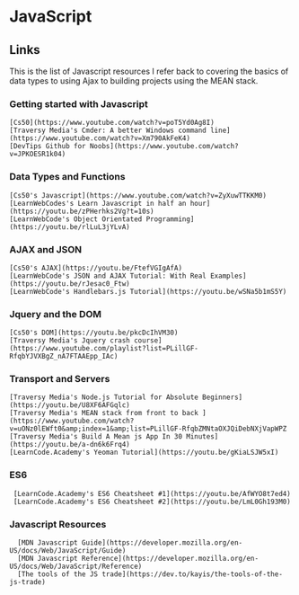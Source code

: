 # JavaScript

## Links
This is the list of Javascript resources I refer back to covering the basics of data types to using Ajax to building projects using the MEAN stack.

### Getting started with Javascript
 	[Cs50](https://www.youtube.com/watch?v=poT5Yd0Ag8I)
 	[Traversy Media's Cmder: A better Windows command line](https://www.youtube.com/watch?v=Xm790AkFeK4)
 	[DevTips Github for Noobs](https://www.youtube.com/watch?v=JPKOESR1k04)

### Data Types and Functions
 	[Cs50's Javascript](https://www.youtube.com/watch?v=ZyXuwTTKKM0)  
 	[LearnWebCodes's Learn Javascript in half an hour](https://youtu.be/zPHerhks2Vg?t=10s)
 	[LearnWebCode's Object Orientated Programming](https://youtu.be/rlLuL3jYLvA)

### AJAX and JSON
 	[Cs50's AJAX](https://youtu.be/FtefVGIgAfA)
 	[LearnWebCode's JSON and AJAX Tutorial: With Real Examples](https://youtu.be/rJesac0_Ftw)
 	[LearnWebCode's Handlebars.js Tutorial](https://youtu.be/wSNa5b1mS5Y)

### Jquery and the DOM
 	[Cs50's DOM](https://youtu.be/pkcDcIhVM30)
 	[Traversy Media's Jquery crash course](https://www.youtube.com/playlist?list=PLillGF-RfqbYJVXBgZ_nA7FTAAEpp_IAc)

### Transport and Servers
 	[Traversy Media's Node.js Tutorial for Absolute Beginners](https://youtu.be/U8XF6AFGqlc)
 	[Traversy Media's MEAN stack from front to back ](https://www.youtube.com/watch?v=uONz0lEWft0&amp;index=1&amp;list=PLillGF-RfqbZMNtaOXJQiDebNXjVapWPZ 
 	[Traversy Media's Build A Mean js App In 30 Minutes](https://youtu.be/a-dn6k6Frq4)
 	[LearnCode.Academy's Yeoman Tutorial](https://youtu.be/gKiaLSJW5xI)

### ES6
 	 [LearnCode.Academy's ES6 Cheatsheet #1](https://youtu.be/AfWYO8t7ed4)
 	 [LearnCode.Academy's ES6 Cheatsheet #2](https://youtu.be/LmL0Gh193M0)

### Javascript Resources
 	  [MDN Javascript Guide](https://developer.mozilla.org/en-US/docs/Web/JavaScript/Guide)
 	  [MDN Javascript Reference](https://developer.mozilla.org/en-US/docs/Web/JavaScript/Reference)
 	  [The tools of the JS trade](https://dev.to/kayis/the-tools-of-the-js-trade)
